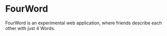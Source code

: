# FourWord
FourWord is an experimental web application, where friends describe each other with just 4 Words.
